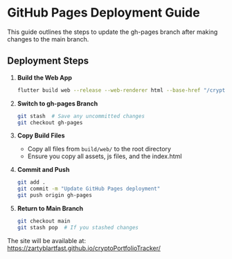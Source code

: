 # GitHub Pages Deployment Guide

This guide outlines the steps to update the gh-pages branch after making changes to the main branch.

## Deployment Steps

1. **Build the Web App**
   ```bash
   flutter build web --release --web-renderer html --base-href "/cryptoPortfolioTracker/"
   ```

2. **Switch to gh-pages Branch**
   ```bash
   git stash  # Save any uncommitted changes
   git checkout gh-pages
   ```

3. **Copy Build Files**
   - Copy all files from `build/web/` to the root directory
   - Ensure you copy all assets, js files, and the index.html

4. **Commit and Push**
   ```bash
   git add .
   git commit -m "Update GitHub Pages deployment"
   git push origin gh-pages
   ```

5. **Return to Main Branch**
   ```bash
   git checkout main
   git stash pop  # If you stashed changes
   ```

The site will be available at: https://zartyblartfast.github.io/cryptoPortfolioTracker/
